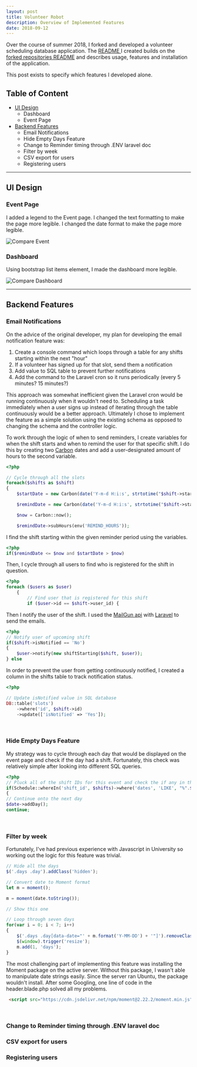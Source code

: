 ```yaml
---
layout: post
title: Volunteer Robot
description: Overview of Implemented Features
date: 2018-09-12
---
```


Over the course of summer 2018, I forked and developed a volunteer scheduling database application. The [README ](https://github.com/iamkahvi/volunteers) I created builds on the [forked repositories README](https://github.com/playasoft/volunteers) and describes usage, features and installation of the application.

This post exists to specify which features I developed alone.

## Table of Content
- [UI Design](#ui-design)
	- Dashboard
	- Event Page
- [Backend Features](#backend-features)
	- Email Notifications
	- Hide Empty Days Feature
	- Change to Reminder timing through .ENV laravel doc
	- Filter by week
	- CSV export for users
	- Registering users

<hr>

## UI Design

### Event Page

I added a legend to the Event page. I changed the text formatting to make the page more legible.
I changed the date format to make the page more legible.

![Compare Event](/assets/EventCompare.png)

### Dashboard

Using bootstrap list items element, I made the dashboard more legible.

![Compare Dashboard](/assets/DashboardCompare.png)

<hr>

## Backend Features

### Email Notifications

On the advice of the original developer, my plan for developing the email notification feature was:

1. Create a console command which loops through a table for any shifts starting within the next "hour"
2. If a volunteer has signed up for that slot, send them a notification
3. Add value to SQL table to prevent further notifications
4. Add the command to the Laravel cron so it runs periodically (every 5 minutes? 15 minutes?)

This approach was somewhat inefficient given the Laravel cron would be running continuously when it wouldn't need to. Scheduling a task immediately when a user signs up instead of iterating through the table continuously would be a better approach. Ultimately I chose to implement the feature as a simple solution using the existing schema as opposed to changing the schema and the controller logic.

To work through the logic of when to send reminders, I create variables for when the shift starts and when to remind the user for that specific
shift. I do this by creating two [Carbon](https://carbon.nesbot.com/docs/) dates and add a user-designated amount of hours to the second variable.

```php
<?php

// Cycle through all the slots
foreach($shifts as $shift)
{
	$startDate = new Carbon(date('Y-m-d H:i:s', strtotime("$shift->start_date $shift->start_time")));

	$remindDate = new Carbon(date('Y-m-d H:i:s', strtotime("$shift->start_date $shift->start_time")));

	$now = Carbon::now();

	$remindDate->subHours(env('REMIND_HOURS'));

```
I find the shift starting within the given reminder period using the variables.

```php
<?php
if($remindDate <= $now and $startDate > $now)
```

Then, I cycle through all users to find who is registered for the shift in question.

```php
<?php
foreach ($users as $user)
	{
		// Find user that is registered for this shift
		if ($user->id == $shift->user_id) {
```
Then I notify the user of the shift. I used the [MailGun api](https://www.mailgun.com/email-api) with [Laravel](https://laravel.com/docs/5.2/mail) to send the emails.

```php
<?php			
// Notify user of upcoming shift
if($shift->isNotified == 'No')
{
	$user->notify(new shiftStarting($shift, $user));
} else
```

In order to prevent the user from getting continuously notified, I created a column in the shifts table to track notification status.

```php
<?php

// Update isNotified value in SQL database
DB::table('slots')
	->where('id', $shift->id)
	->update(['isNotified' => 'Yes']);

```
<br>

### Hide Empty Days Feature

My strategy was to cycle through each day that would be displayed on the event page and check if the day had a shift.
Fortunately, this check was relatively simple after looking into different SQL queries.

```php
<?php
// Pluck all of the shift IDs for this event and check the if any in the schedule start today
if(Schedule::whereIn('shift_id', $shifts)->where('dates', 'LIKE', "%".$date->format('Y-m-d')."%")->get()->isEmpty())
{
// Continue onto the next day
$date->addDay();
continue;
```
<br>

### Filter by week

Fortunately, I've had previous experience with Javascript in University so working out the logic for this feature was trivial.

```javascript
// Hide all the days
$('.days .day').addClass('hidden');

// Convert date to Moment format
let m = moment();

m = moment(date.toString());

// Show this one

// Loop through seven days
for(var i = 0; i < 7; i++)
{
    $('.days .day[data-date="' + m.format('Y-MM-DD') + '"]').removeClass('hidden');
    $(window).trigger('resize');
    m.add(1, 'days');
}
```
The most challenging part of implementing this feature was installing the Moment package on the active server. Without this package, I wasn't able to manipulate date strings easily.
Since the server ran Ubuntu, the package wouldn't install. After some Googling, one line of code in the header.blade.php solved all my problems.

```html
 <script src="https://cdn.jsdelivr.net/npm/moment@2.22.2/moment.min.js"></script>
```
<br>

### Change to Reminder timing through .ENV laravel doc
### CSV export for users
### Registering users
